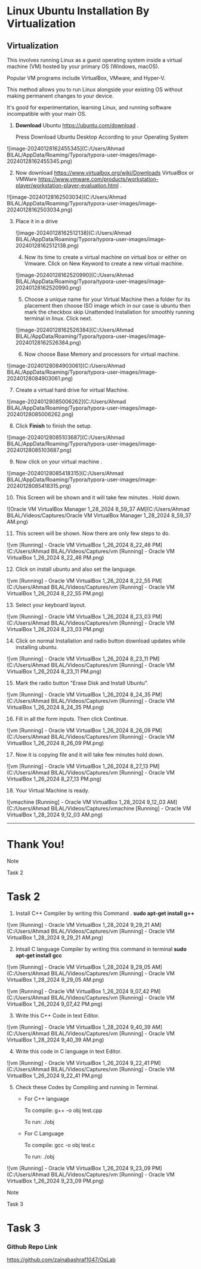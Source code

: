 # Linux Ubuntu Installation By Virtualization

## Virtualization

This involves running Linux as a guest operating system inside a virtual
machine (VM) hosted by your primary OS (Windows, macOS).

Popular VM programs include VirtualBox, VMware, and Hyper-V.

This method allows you to run Linux alongside your existing OS without
making permanent changes to your device.

It's good for experimentation, learning Linux, and running software
incompatible with your main OS.

1. **Download** Ubuntu  <https://ubuntu.com/download> .

   Press Download Ubuntu Desktop According to your Operating System 

![image-20240128162455345](C:/Users/Ahmad BILAL/AppData/Roaming/Typora/typora-user-images/image-20240128162455345.png)



2. Now download <https://www.virtualbox.org/wiki/Downloads> VirtualBox or VMWare https://www.vmware.com/products/workstation-player/workstation-player-evaluation.html  .

!![image-20240128162503034](C:/Users/Ahmad BILAL/AppData/Roaming/Typora/typora-user-images/image-20240128162503034.png)



3. Place it in a drive

   

   ![image-20240128162512138](C:/Users/Ahmad BILAL/AppData/Roaming/Typora/typora-user-images/image-20240128162512138.png)

   

   4. Now its time to create a virtual machine on virtual box or either on Vmware. Click on New Keyword to create a new virtual machine.

   

   ![image-20240128162520990](C:/Users/Ahmad BILAL/AppData/Roaming/Typora/typora-user-images/image-20240128162520990.png)

   

   5.  Choose a unique name for your Virtual Machine then a folder for its placement then choose ISO image which in our case is ubuntu then mark the checkbox skip Unattended Installation for smoothly running terminal in linux. Click next.

   ![image-20240128162526384](C:/Users/Ahmad BILAL/AppData/Roaming/Typora/typora-user-images/image-20240128162526384.png)

   

   6. Now choose Base Memory and processors for virtual machine.

      

![image-20240128084903061](C:/Users/Ahmad BILAL/AppData/Roaming/Typora/typora-user-images/image-20240128084903061.png)

7. Create a virtual hard drive for virtual Machine.

![image-20240128085006262](C:/Users/Ahmad BILAL/AppData/Roaming/Typora/typora-user-images/image-20240128085006262.png)

8.  Click **Finish** to finish the setup.

![image-20240128085103687](C:/Users/Ahmad BILAL/AppData/Roaming/Typora/typora-user-images/image-20240128085103687.png)

9. Now click on your virtual machine .

![image-20240128085418315](C:/Users/Ahmad BILAL/AppData/Roaming/Typora/typora-user-images/image-20240128085418315.png)

10.  This Screen will be shown and it will take few minutes . Hold down.

![Oracle VM VirtualBox Manager 1_28_2024 8_59_37 AM](C:/Users/Ahmad BILAL/Videos/Captures/Oracle VM VirtualBox Manager 1_28_2024 8_59_37 AM.png)

11. This screen will be shown. Now there are only few steps to do.

![vm [Running] - Oracle VM VirtualBox 1_26_2024 8_22_46 PM](C:/Users/Ahmad BILAL/Videos/Captures/vm [Running] - Oracle VM VirtualBox 1_26_2024 8_22_46 PM.png)

12. Click on install ubuntu and also set the language.

![vm [Running] - Oracle VM VirtualBox 1_26_2024 8_22_55 PM](C:/Users/Ahmad BILAL/Videos/Captures/vm [Running] - Oracle VM VirtualBox 1_26_2024 8_22_55 PM.png)

13. Select your keyboard layout.

![vm [Running] - Oracle VM VirtualBox 1_26_2024 8_23_03 PM](C:/Users/Ahmad BILAL/Videos/Captures/vm [Running] - Oracle VM VirtualBox 1_26_2024 8_23_03 PM.png)

14. Click on normal Installation and radio button download updates while installing ubuntu.

![vm [Running] - Oracle VM VirtualBox 1_26_2024 8_23_11 PM](C:/Users/Ahmad BILAL/Videos/Captures/vm [Running] - Oracle VM VirtualBox 1_26_2024 8_23_11 PM.png)

15. Mark the radio button "Erase Disk and Install Ubuntu".

![vm [Running] - Oracle VM VirtualBox 1_26_2024 8_24_35 PM](C:/Users/Ahmad BILAL/Videos/Captures/vm [Running] - Oracle VM VirtualBox 1_26_2024 8_24_35 PM.png)

16.  Fill in all the form inputs. Then click Continue.

![vm [Running] - Oracle VM VirtualBox 1_26_2024 8_26_09 PM](C:/Users/Ahmad BILAL/Videos/Captures/vm [Running] - Oracle VM VirtualBox 1_26_2024 8_26_09 PM.png)

17. Now it is copying file and it will take few minutes hold down.

![vm [Running] - Oracle VM VirtualBox 1_26_2024 8_27_13 PM](C:/Users/Ahmad BILAL/Videos/Captures/vm [Running] - Oracle VM VirtualBox 1_26_2024 8_27_13 PM.png)

18.  Your Virtual Machine is ready.

![vmachine [Running] - Oracle VM VirtualBox 1_28_2024 9_12_03 AM](C:/Users/Ahmad BILAL/Videos/Captures/vmachine [Running] - Oracle VM VirtualBox 1_28_2024 9_12_03 AM.png)

------

#  														Thank You!



> [!NOTE]
>
> Task 2

# Task 2



1. Install C++ Compiler by writing this Command . **sudo apt-get install g++**

![vm [Running] - Oracle VM VirtualBox 1_28_2024 9_29_21 AM](C:/Users/Ahmad BILAL/Videos/Captures/vm [Running] - Oracle VM VirtualBox 1_28_2024 9_29_21 AM.png)

2. Intsall C language Compiler by writing this command in terminal  **sudo apt-get install gcc**

![vm [Running] - Oracle VM VirtualBox 1_28_2024 9_29_05 AM](C:/Users/Ahmad BILAL/Videos/Captures/vm [Running] - Oracle VM VirtualBox 1_28_2024 9_29_05 AM.png)



![vm [Running] - Oracle VM VirtualBox 1_26_2024 9_07_42 PM](C:/Users/Ahmad BILAL/Videos/Captures/vm [Running] - Oracle VM VirtualBox 1_26_2024 9_07_42 PM.png)

3. Write this C++ Code in text Editor.

![vm [Running] - Oracle VM VirtualBox 1_28_2024 9_40_39 AM](C:/Users/Ahmad BILAL/Videos/Captures/vm [Running] - Oracle VM VirtualBox 1_28_2024 9_40_39 AM.png)

4. Write this code in C language in text Editor.

![vm [Running] - Oracle VM VirtualBox 1_26_2024 9_22_41 PM](C:/Users/Ahmad BILAL/Videos/Captures/vm [Running] - Oracle VM VirtualBox 1_26_2024 9_22_41 PM.png)

5. Check these Codes by Compiling and running in Terminal.

   * For C++ language

     To compile: g++ -o obj test.cpp

     To run: ./obj

   * For C Language

     To compile: gcc -o obj test.c

     To run: ./obj

![vm [Running] - Oracle VM VirtualBox 1_26_2024 9_23_09 PM](C:/Users/Ahmad BILAL/Videos/Captures/vm [Running] - Oracle VM VirtualBox 1_26_2024 9_23_09 PM.png)



> [!NOTE]
>
> Task 3

# Task 3

### Github Repo Link

<https://github.com/zainabashraf1047/OsLab>
